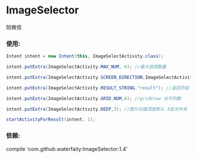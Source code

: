 # ImageSelector
防微信

### 使用:
```java
Intent intent = new Intent(this, ImageSelectActivity.class);

intent.putExtra(ImageSelectActivity.MAX_NUM, 6); //最大选择数量

intent.putExtra(ImageSelectActivity.SCREEN_DIRECTION,ImageSelectActivity.SCREEN_LAND); //方向 水平land/垂直port

intent.putExtra(ImageSelectActivity.RESULT_STRING,"result"); //返回字段 :result 接收:getStringArrayList("result")

intent.putExtra(ImageSelectActivity.GRID_NUM,6); //gridView 水平列数

intent.putExtra(ImageSelectActivity.DEEP,3); //图片扫描深度默认 3层文件夹

startActivityForResult(intent, 1);
```

### 依赖:
compile 'com.github.waterfaity:ImageSelector:1.4'

